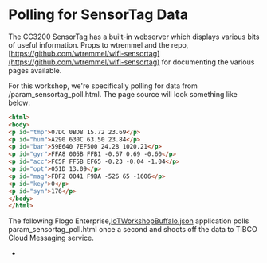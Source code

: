 # Polling for SensorTag Data

The CC3200 SensorTag has a built-in webserver which displays various bits of useful information.  Props to wtremmel and the repo, [https://github.com/wtremmel/wifi-sensortag](https://github.com/wtremmel/wifi-sensortag) for documenting the various pages available.

For this workshop, we're specifically polling for data from /param_sensortag_poll.html.  The page source will look something like below:
```html
<html>
<body>
<p id="tmp">07DC 0BD8 15.72 23.69</p>
<p id="hum">A290 630C 63.50 23.84</p>
<p id="bar">59E640 7EF500 24.28 1020.21</p>
<p id="gyr">FFA8 005B FFB1 -0.67 0.69 -0.60</p>
<p id="acc">FC5F FF5B EF65 -0.23 -0.04 -1.04</p>
<p id="opt">051D 13.09</p>
<p id="mag">FDF2 0041 F9BA -526 65 -1606</p>
<p id="key">0</p>
<p id="syn">176</p>
</body>
</html>
```

The following Flogo Enterprise,[IoTWorkshopBuffalo.json](../workshopfiles/IoTWorkshopBuffalo.json) application polls param_sensortag_poll.html once a second and shoots off the data to TIBCO Cloud Messaging service.

- 
